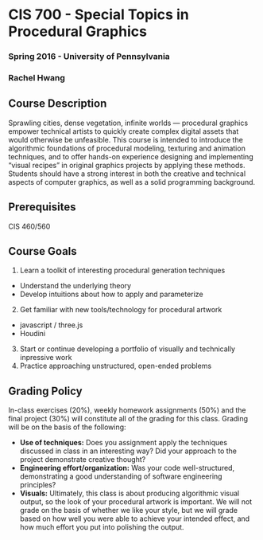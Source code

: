 
# CIS 700 - Special Topics in Procedural Graphics
### Spring 2016 - University of Pennsylvania
### Rachel Hwang

## Course Description
Sprawling cities, dense vegetation, infinite worlds &mdash; procedural graphics empower technical artists to quickly create complex digital assets that would otherwise be unfeasible. This course is intended to introduce the algorithmic foundations of procedural modeling, texturing and animation techniques, and to offer hands-on experience designing and implementing “visual recipes” in original graphics projects by applying these methods. Students should have a strong interest in both the creative and technical aspects of computer graphics, as well as a solid programming background.

## Prerequisites
CIS 460/560

## Course Goals
1. Learn a toolkit of interesting procedural generation techniques
  - Understand the underlying theory
  - Develop intuitions about how to apply and parameterize
2. Get familiar with new tools/technology for procedural artwork
  - javascript / three.js
  - Houdini
3. Start or continue developing a portfolio of visually and technically inpressive work
4. Practice approaching unstructured, open-ended problems 

## Grading Policy
In-class exercises (20%), weekly homework assignments (50%) and the final project (30%) will constitute all of the grading for this class. Grading will be on the basis of the following:
  - **Use of techniques:** Does you assignment apply the techniques discussed in class in an interesting way? Did your approach to the project demonstrate creative thought?
  - **Engineering effort/organization:** Was your code well-structured, demonstrating a good understanding of software engineering principles?
  - **Visuals:** Ultimately, this class is about producing algorithmic visual output, so the look of your procedural artwork is important. We will not grade on the basis of whether we like your style, but we will grade based on how well you were able to achieve your intended effect, and how much effort you put into polishing the output.
